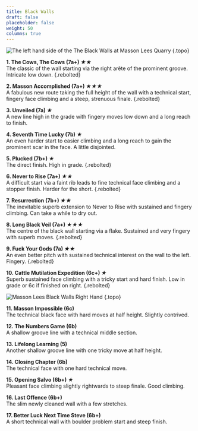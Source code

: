 ```yaml
---
title: Black Walls
draft: false
placeholder: false
weight: 50
columns: true
---
```


![The left hand side of the The Black Walls at Masson Lees Quarry](/img/peak/matlock/masson-lees-black-wall-lh.jpg)
{.topo}

**1. The Cows, The Cows (7a+) *★★***  
The classic of the wall starting via the right arête of the prominent groove. Intricate low down. 
{.rebolted}

**2. Masson Accomplished (7a+) *★★★***  
A fabulous new route taking the full height of the wall with a technical start, fingery face climbing and a steep, strenuous finale.
{.rebolted}

**3. Unveiled (7a) *★***  
A new line high in the grade with fingery moves low down and a long reach to finish.

**4. Seventh Time Lucky (7b) *★***  
An even harder start to easier climbing and a long reach to gain the prominent scar in the face. A little disjointed.

**5. Plucked (7b+) *★***  
The direct finish. High in grade. 
{.rebolted}

**6. Never to Rise (7a+) *★★***  
A difficult start via a faint rib leads to fine technical face climbing and a stopper finish. Harder for the short. 
{.rebolted}

**7. Resurrection (7b+) *★★***  
The inevitable superb extension to Never to Rise with sustained and fingery climbing. Can take a while to dry out.

**8. Long Black Veil (7a+) *★★★***  
The centre of the black wall starting via a flake. Sustained and very fingery with superb moves. 
{.rebolted}

**9. Fuck Your Gods (7a) *★★***  
An even better pitch with sustained technical interest on the wall to the left. Fingery. 
{.rebolted}

**10. Cattle Mutilation Expedition (6c+) *★***  
Superb sustained face climbing with a tricky start and hard finish. Low in grade or 6c if finished on right. 
{.rebolted}

![Masson Lees Black Walls Right Hand](/img/peak/matlock/Masson-Lees_Black-Walls-RH.jpg)
{.topo}

**11. Masson Impossible (6c)**  
The technical black face with hard moves at half height. Slightly contrived.

**12. The Numbers Game (6b)**  
A shallow groove line with a technical middle section.

**13. Lifelong Learning (5)**  
Another shallow groove line with one tricky move at half height.

**14. Closing Chapter (6b)**  
The technical face with one hard technical move.

**15. Opening Salvo (6b+) *★***  
Pleasant face climbing slightly rightwards to steep finale. Good climbing.

**16. Last Offence (6b+)**  
The slim newly cleaned wall with a few stretches.

**17. Better Luck Next Time Steve (6b+)**  
A short technical wall with boulder problem start and steep finish.

